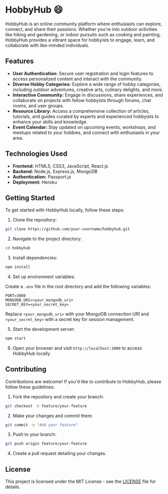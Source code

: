# HobbyHub :smile:

HobbyHub is an online community platform where enthusiasts can explore, connect, and share their passions. Whether you're into outdoor activities like hiking and gardening, or indoor pursuits such as cooking and painting, HobbyHub provides a vibrant space for hobbyists to engage, learn, and collaborate with like-minded individuals.

## Features

- **User Authentication:** Secure user registration and login features to access personalized content and interact with the community.
- **Diverse Hobby Categories:** Explore a wide range of hobby categories, including outdoor adventures, creative arts, culinary delights, and more.
- **Interactive Community:** Engage in discussions, share experiences, and collaborate on projects with fellow hobbyists through forums, chat rooms, and user groups.
- **Resource Library:** Access a comprehensive collection of articles, tutorials, and guides curated by experts and experienced hobbyists to enhance your skills and knowledge.
- **Event Calendar:** Stay updated on upcoming events, workshops, and meetups related to your hobbies, and connect with enthusiasts in your area.

## Technologies Used

- **Frontend:** HTML5, CSS3, JavaScript, React.js
- **Backend:** Node.js, Express.js, MongoDB
- **Authentication:** Passport.js
- **Deployment:** Heroku

## Getting Started

To get started with HobbyHub locally, follow these steps:

1. Clone the repository:

```bash
git clone https://github.com/your-username/hobbyhub.git
```

2. Navigate to the project directory:

```bash
cd hobbyhub
```

3. Install dependencies:

```bash
npm install
```

4. Set up environment variables:

Create a `.env` file in the root directory and add the following variables:

```
PORT=3000
MONGODB_URI=<your_mongodb_uri>
SECRET_KEY=<your_secret_key>
```

Replace `<your_mongodb_uri>` with your MongoDB connection URI and `<your_secret_key>` with a secret key for session management.

5. Start the development server:

```bash
npm start
```

6. Open your browser and visit `http://localhost:3000` to access HobbyHub locally.

## Contributing

Contributions are welcome! If you'd like to contribute to HobbyHub, please follow these guidelines:

1. Fork the repository and create your branch:

```bash
git checkout -b feature/your-feature
```

2. Make your changes and commit them:

```bash
git commit -m "Add your feature"
```

3. Push to your branch:

```bash
git push origin feature/your-feature
```

4. Create a pull request detailing your changes.

## License

This project is licensed under the MIT License - see the [LICENSE](LICENSE) file for details.
